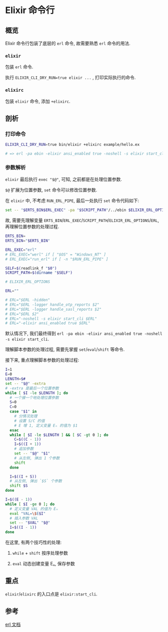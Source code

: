 # Elixir 命令行

## 概览

Elixir 命令行包装了底层的 `erl` 命令, 故需要熟悉 `erl` 命令的用法.

### `elixir`

包装 `erl` 命令.

执行 `ELIXIR_CLI_DRY_RUN=true elixir ...` , 打印实际执行的命令.

### `elixirc`

包装 `elixir` 命令, 添加 `+elixirc`.

## 剖析

### 打印命令

```bash
ELIXIR_CLI_DRY_RUN=true bin/elixir +elixirc example/hello.ex

# => erl -pa ebin -elixir ansi_enabled true -noshell -s elixir start_cli -extra +elixirc example/hello.ex
```

### 参数解析

`elixir` 最后执行 `exec "$@"`, 可知, 之前都是在处理位置参数.

`$@` 扩展为位置参数, `set` 命令可以修改位置参数.

在 `elixir` 中, 不考虑 `RUN_ERL_PIPE`, 最后一处执行 `set` 命令代码如下:

```bash
set -- "$ERTS_BIN$ERL_EXEC" -pa "$SCRIPT_PATH"/../ebin $ELIXIR_ERL_OPTIONS $ERL "$@"
```

故, 需要先理解变量 `ERTS_BIN`/`ERL_EXEC`/`SCRIPT_PATH`/`ELIXIR_ERL_OPTIONS`/`ERL`, 再理解位置参数的处理过程.

```bash
ERTS_BIN=
ERTS_BIN="$ERTS_BIN"

ERL_EXEC="erl"
# ERL_EXEC="werl" if [ "$OS" = "Windows_NT" ]
# ERL_EXEC="run_erl" if [ -n "$RUN_ERL_PIPE" ]

SELF=$(readlink_f "$0")
SCRIPT_PATH=$(dirname "$SELF")

# ELIXIR_ERL_OPTIONS

ERL=""

# ERL="$ERL -hidden"
# ERL="$ERL -logger handle_otp_reports $2"
# ERL="$ERL -logger handle_sasl_reports $2"
# ERL="$ERL $2"
# ERL="-noshell -s elixir start_cli $ERL"
# ERL="-elixir ansi_enabled true $ERL"
```

默认情况下, 我们最终得到 `erl -pa ebin -elixir ansi_enabled true -noshell -s elixir start_cli`.

理解脚本参数的处理过程, 需要先掌握 `set`/`eval`/`shift` 等命令.

接下来, 重点理解脚本参数的处理过程:

```bash
I=1
E=0
LENGTH=$#
set -- "$@" -extra
# -extra 是最后一个位置参数
while [ $I -le $LENGTH ]; do
  # 一个接一个地处理位置参数
  S=0
  C=0
  case "$1" in
    # 分情况处理
    # 设置 S/C 的值
    # E 增 1, 定义变量 Eₙ 的值为 $1
  esac
  while [ $I -le $LENGTH ] && [ $C -gt 0 ]; do
    C=$((C - 1))
    I=$((I + 1))
    # 追加参数
    set -- "$@" "$1"
    # 从左侧, 弹出 1 个参数
    shift
  done

  I=$((I + S))
  # 从左侧, 弹出 `$S` 个参数
  shift $S
done

I=$((E - 1))
while [ $I -ge 0 ]; do
  # 定义变量 VAL 的值为 Eₙ
  eval "VAL=\$E$I"
  # 插入参数 VAL
  set -- "$VAL" "$@"
  I=$((I - 1))
done

```

在这里, 有两个技巧性的处理:

1. `while` + `shift` 按序处理参数

2. `eval` 动态创建变量 Eₙ, 保存参数

## 重点

`elixir`/`elixirc` 的入口点是 `elixir:start_cli`.

## 参考

[erl 文档](https://www.erlang.org/doc/man/erl.html)
